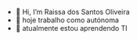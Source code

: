 - 👋 Hi, I’m Raissa dos Santos Oliveira 
- 👀 hoje trabalho como autónoma 
- 🌱 atualmente estou aprendendo TI
  

<!---
raissaoliveira12/raissaoliveira12 is a ✨ special ✨ repository because its `README.md` (this file) appears on your GitHub profile.
You can click the Preview link to take a look at your changes.
--->
